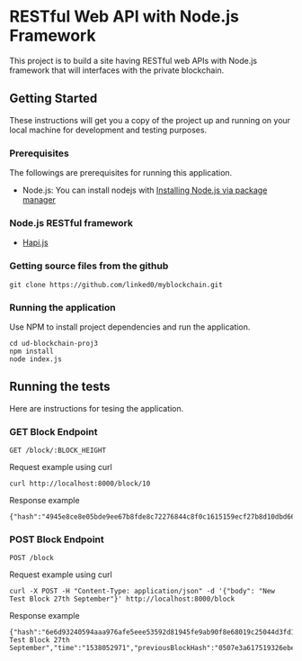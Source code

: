 # RESTful Web API with Node.js Framework

This project is to build a site having RESTful web APIs with Node.js framework that will interfaces with the private blockchain.

## Getting Started

These instructions will get you a copy of the project up and running on your local machine for development and testing purposes.

### Prerequisites

The followings are prerequisites for running this application.

* Node.js: You can install nodejs with [Installing Node.js via package manager](https://nodejs.org/ko/download/package-manager/)

### Node.js RESTful framework
- [Hapi.js](https://hapijs.com/)

### Getting source files from the github
```
git clone https://github.com/linked0/myblockchain.git
```

### Running the application

Use NPM to install project dependencies and run the application.

```
cd ud-blockchain-proj3
npm install
node index.js
```

## Running the tests

Here are instructions for tesing the application.

### GET Block Endpoint

```
GET /block/:BLOCK_HEIGHT
```
Request example using curl
```
curl http://localhost:8000/block/10
```
Response example
```
{"hash":"4945e8ce8e05bde9ee67b8fde8c72276844c8f0c1615159ecf27b8d10dbd6646","height":10,"body":"Hyunjae","time":"1537362294","previousBlockHash":"353d0d9d7a1c8d2351a735a21c0a073db96afcf5f9891166311a578135e4fcd9"}
```

### POST Block Endpoint
```
POST /block
```
Request example using curl
```
curl -X POST -H "Content-Type: application/json" -d '{"body": "New Test Block 27th September"}' http://localhost:8000/block
```
Response example
```
{"hash":"6e6d93240594aaa976afe5eee53592d81945fe9ab90f8e68019c25044d3fd1c5","height":42,"body":"New Test Block 27th September","time":"1538052971","previousBlockHash":"0507e3a617519326ebec72f7965dcdd2ec8d9c266c4b6454c7528e7943192c2d"}
```